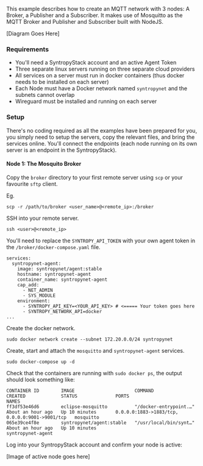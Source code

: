 This example describes how to create an MQTT network with 3 nodes: A Broker, a Publisher and a Subscriber. It makes use of Mosquitto as the MQTT Broker and Publisher and Subscriber built with NodeJS.

[Diagram Goes Here]

### Requirements

- You'll need a SyntropyStack account and an active Agent Token
- Three separate linux servers running on three separate cloud providers
- All services on a server must run in docker containers (thus docker needs to be installed on each server)
- Each Node must have a Docker network named `syntropynet` and the subnets cannot overlap
- Wireguard must be installed and running on each server

### Setup

There's no coding required as all the examples have been prepared for you, you simply need to setup the servers, copy the relevant files, and bring the services online. You'll connect the endpoints (each node running on its own server is an endpoint in the SyntropyStack).

#### Node 1: The Mosquito Broker

Copy the `broker` directory to your first remote server using `scp` or your favourite `sftp` client.

Eg.

```
scp -r /path/to/broker <user_name>@<remote_ip>:/broker
```

SSH into your remote server.

```
ssh <user>@<remote_ip>
```

You'll need to replace the `SYNTROPY_API_TOKEN` with your own agent token in the `/broker/docker-compose.yaml` file.

```
services:
  syntropynet-agent:
    image: syntropynet/agent:stable
    hostname: syntropynet-agent
    container_name: syntropynet-agent
    cap_add:
      - NET_ADMIN
      - SYS_MODULE
    environment:
      - SYNTROPY_API_KEY=<YOUR_API_KEY> # <===== Your token goes here
      - SYNTROPY_NETWORK_API=docker
...

```

Create the docker network.

```
sudo docker network create --subnet 172.20.0.0/24 syntropynet
```

Create, start and attach the `mosquitto` and `syntropynet-agent` services.

```
sudo docker-compose up -d
```

Check that the containers are running with `sudo docker ps`, the output should look something like:

```
CONTAINER ID        IMAGE                      COMMAND                  CREATED             STATUS              PORTS                                            NAMES
ff3df53e46d6        eclipse-mosquitto          "/docker-entrypoint.…"   About an hour ago   Up 10 minutes       0.0.0.0:1883->1883/tcp, 0.0.0.0:9001->9001/tcp   mosquitto
065e39ce4f8e        syntropynet/agent:stable   "/usr/local/bin/synt…"   About an hour ago   Up 10 minutes                                                        syntropynet-agent
```

Log into your SyntropyStack account and confirm your node is active:

[Image of active node goes here]
